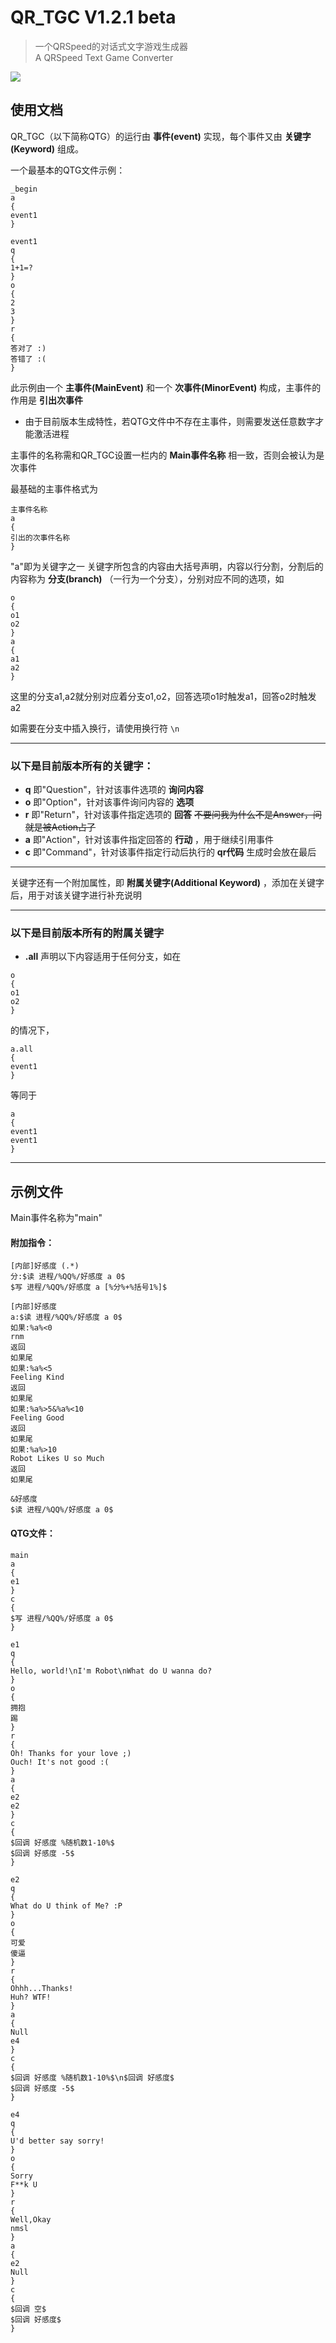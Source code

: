 # QR_TGC V1.2.1 beta
> 一个QRSpeed的对话式文字游戏生成器  
> A QRSpeed Text Game Converter  

![](https://s1.328888.xyz/2022/06/24/sa9om.png)

## 使用文档
QR_TGC（以下简称QTG）的运行由 **事件(event)** 实现，每个事件又由 **关键字(Keyword)** 组成。

一个最基本的QTG文件示例：
```
_begin  
a  
{  
event1  
}  

event1  
q  
{  
1+1=?  
}  
o  
{  
2  
3  
}  
r  
{  
答对了 :)  
答错了 :(  
}  
```

此示例由一个 **主事件(MainEvent)** 和一个 **次事件(MinorEvent)** 构成，主事件的作用是 **引出次事件** 
- 由于目前版本生成特性，若QTG文件中不存在主事件，则需要发送任意数字才能激活进程

主事件的名称需和QR_TGC设置一栏内的 **Main事件名称** 相一致，否则会被认为是次事件

最基础的主事件格式为
```
主事件名称  
a  
{  
引出的次事件名称  
}
```

"a"即为关键字之一
关键字所包含的内容由大括号声明，内容以行分割，分割后的内容称为 **分支(branch)** （一行为一个分支），分别对应不同的选项，如
```
o  
{  
o1  
o2  
}  
a  
{  
a1  
a2  
}  
```

这里的分支a1,a2就分别对应着分支o1,o2，回答选项o1时触发a1，回答o2时触发a2

如需要在分支中插入换行，请使用换行符 `\n` 
- - - 
### 以下是目前版本所有的关键字：
- **q** 
即"Question"，针对该事件选项的 **询问内容** 
- **o** 
即"Option"，针对该事件询问内容的 **选项** 
- **r** 
即"Return"，针对该事件指定选项的 **回答** 
 ~~不要问我为什么不是Answer，问就是被Action占了~~
- **a** 
即"Action"，针对该事件指定回答的 **行动** ，用于继续引用事件
- **c** 
即"Command"，针对该事件指定行动后执行的 **qr代码** 生成时会放在最后
- - -
关键字还有一个附加属性，即 **附属关键字(Additional Keyword)** ，添加在关键字后，用于对该关键字进行补充说明
- - -
### 以下是目前版本所有的附属关键字

- **.all** 
声明以下内容适用于任何分支，如在
```
o
{  
o1  
o2  
}  
```

的情况下，
```
a.all  
{  
event1  
}  
```

等同于
```
a  
{  
event1
event1
}
```

- - -
## 示例文件
Main事件名称为"main"
#### 附加指令：
```
[内部]好感度 (.*)
分:$读 进程/%QQ%/好感度 a 0$
$写 进程/%QQ%/好感度 a [%分%+%括号1%]$

[内部]好感度
a:$读 进程/%QQ%/好感度 a 0$
如果:%a%<0
rnm
返回
如果尾
如果:%a%<5
Feeling Kind
返回
如果尾
如果:%a%>5&%a%<10
Feeling Good
返回
如果尾
如果:%a%>10
Robot Likes U so Much
返回
如果尾

&好感度
$读 进程/%QQ%/好感度 a 0$
```

#### QTG文件：
```
main
a
{
e1
}
c
{
$写 进程/%QQ%/好感度 a 0$
}

e1
q
{
Hello, world!\nI'm Robot\nWhat do U wanna do?
}
o
{
拥抱
踢
}
r
{
Oh! Thanks for your love ;)
Ouch! It's not good :(
}
a
{
e2
e2
}
c
{
$回调 好感度 %随机数1-10%$
$回调 好感度 -5$
}

e2
q
{
What do U think of Me? :P
}
o
{
可爱
傻逼
}
r
{
Ohhh...Thanks!
Huh? WTF!
}
a
{
Null
e4
}
c
{
$回调 好感度 %随机数1-10%$\n$回调 好感度$
$回调 好感度 -5$
}

e4
q
{
U'd better say sorry!
}
o
{
Sorry
F**k U
}
r
{
Well,Okay
nmsl
}
a
{
e2
Null
}
c
{
$回调 空$
$回调 好感度$
}
```
